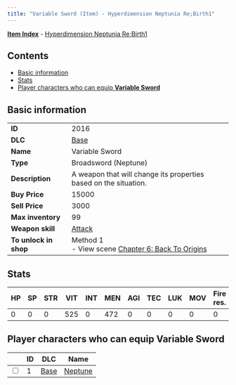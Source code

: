 ```yaml
---
title: "Variable Sword (Item) - Hyperdimension Neptunia Re;Birth1"
---
```


[**Item Index**](/neptunia/rb1/item/index.html) - [Hyperdimension Neptunia Re;Birth1](/neptunia/rb1)

## Contents

- [Basic information](#basic-information)
- [Stats](#stats)
- [Player characters who can equip **Variable Sword**](#player-characters-who-can-equip-variable-sword)

## Basic information

|   |   |
| -- | -- |
| **ID** | 2016 |
| **DLC** | [Base](/neptunia/rb1/dlc/1-base.html) |
| **Name** | Variable Sword |
| **Type** | Broadsword (Neptune) |
| **Description** | A weapon that will change its properties based on the situation. |
| **Buy Price** | 15000 |
| **Sell Price** | 3000 |
| **Max inventory** | 99 |
| **Weapon skill** | [Attack](/neptunia/rb1/skill/1-1-attack.html) |
| **To unlock in shop** | Method 1<br />- View scene [Chapter 6: Back To Origins](/neptunia/rb1/scene/1-607-chapter-6-back-to-origins.html) |

## Stats

| HP | SP | STR | VIT | INT | MEN | AGI | TEC | LUK | MOV | Fire res. | Ice res. | Wind res. | Lightning res. |
| -- | -- | --- | --- | --- | --- | --- | --- | --- | --- | --------- | -------- | --------- | -------------- |
| 0 | 0 | 0 | 525 | 0 | 472 | 0 | 0 | 0 | 0 | 0 | 0 | 0 | 0 |

## Player characters who can equip **Variable Sword**

|    | ID | DLC | Name |
| -- | -- | --- | ---- |
| <input type="checkbox" id="rb1-player-1-1" class="trackbox" /> | 1 | [Base](/neptunia/rb1/dlc/1-base.html) | [Neptune](/neptunia/rb1/player/1-1-neptune.html) |